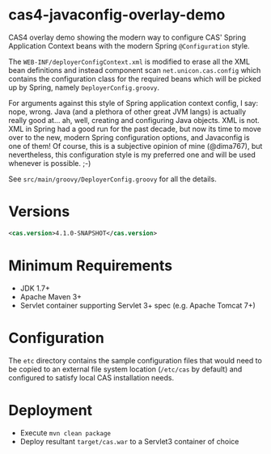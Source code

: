 cas4-javaconfig-overlay-demo
============================

CAS4 overlay demo showing the modern way to configure CAS' Spring Application Context beans
with the modern Spring `@Configuration` style.

The `WEB-INF/deployerConfigContext.xml` is modified to erase all the XML bean definitions and instead
component scan `net.unicon.cas.config` which contains the configuration class for the required beans
which will be picked up by Spring, namely `DeployerConfig.groovy`.

For arguments against this style of Spring application context config, I say: nope, wrong. Java (and a plethora of other great JVM langs) is actually
really good at... ah, well, creating and configuring Java objects. XML is not. XML in Spring had a good run
for the past decade, but now its time to move over to the new, modern Spring configuration options,
and Javaconfig is one of them! Of course, this is a subjective opinion of mine (@dima767), but nevertheless,
this configuration style is my preferred one and will be used whenever is possible. ;-)

See `src/main/groovy/DeployerConfig.groovy` for all the details.

# Versions
```xml
<cas.version>4.1.0-SNAPSHOT</cas.version>
```

# Minimum Requirements
* JDK 1.7+
* Apache Maven 3+
* Servlet container supporting Servlet 3+ spec (e.g. Apache Tomcat 7+)

# Configuration
The `etc` directory contains the sample configuration files that would need to be copied to an external file system location (`/etc/cas` by default) and configured to satisfy local CAS installation needs.

# Deployment

* Execute `mvn clean package`
* Deploy resultant `target/cas.war` to a Servlet3 container of choice
